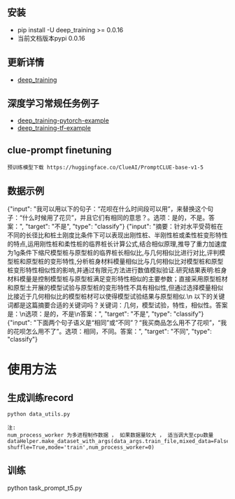 ## 安装

- pip install -U deep_training >= 0.0.16
- 当前文档版本pypi 0.0.16

## 更新详情

- [deep_training](https://github.com/ssbuild/deep_training)

## 深度学习常规任务例子

- [deep_training-pytorch-example](https://github.com/ssbuild/deep_training-pytorch-example)
- [deep_training-tf-example](https://github.com/ssbuild/deep_training-tf-example)

## clue-prompt finetuning 

    预训练模型下载 https://huggingface.co/ClueAI/PromptCLUE-base-v1-5

## 数据示例

{"input": "我可以用以下的句子：“花呗在什么时间段可以用”，来替换这个句子：“什么时候用了花贝”，并且它们有相同的意思？。选项：是的，不是。答案：", "target": "不是", "type": "classify"}
{"input": "摘要：针对水平受荷桩在不同的长径比和桩土刚度比条件下可以表现出刚性桩、半刚性桩或柔性桩变形特性的特点,运用刚性桩和柔性桩的临界桩长计算公式,结合相似原理,推导了重力加速度为1g条件下缩尺模型桩与原型桩的临界桩长相似比,与几何相似比进行对比,评判模型桩和原型桩的变形特性,分析桩身材料模量相似比与几何相似比对模型桩和原型桩变形特性相似性的影响,并通过有限元方法进行数值模拟验证.研究结果表明:桩身材料模量是控制模型桩与原型桩满足变形特性相似的主要参数；直接采用原型桩材和原型土开展的模型试验与原型桩的变形特性不具有相似性,但通过选择模量相似比接近于几何相似比的模型桩材可以使得模型试验结果与原型相似.\n 以下的关键词都是这篇摘要合适的关键词吗？关键词：几何，模型试验，特性，相似性。答案是：\n选项：是的，不是\n答案：", "target": "不是", "type": "classify"}
{"input": "下面两个句子语义是“相同”或“不同”？“我买商品怎么用不了花呗”，“我的花呗怎么用不了”。选项：相同，不同。答案：", "target": "不同", "type": "classify"}



# 使用方法

## 生成训练record

    python data_utils.py
    
    注:
    num_process_worker 为多进程制作数据 ， 如果数据量较大 ， 适当调大至cpu数量
    dataHelper.make_dataset_with_args(data_args.train_file,mixed_data=False, shuffle=True,mode='train',num_process_worker=0)

## 训练

python task_prompt_t5.py
